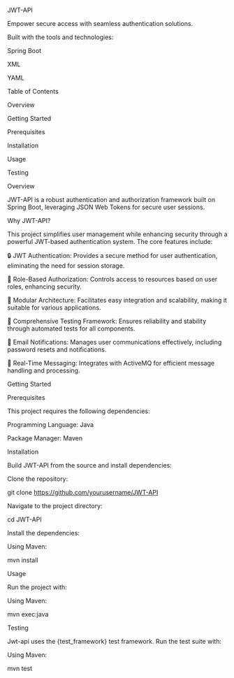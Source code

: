 JWT-API

Empower secure access with seamless authentication solutions.

Built with the tools and technologies:



Spring Boot


XML


YAML

Table of Contents



Overview


Getting Started



Prerequisites



Installation



Usage



Testing

Overview

JWT-API is a robust authentication and authorization framework built on Spring Boot, leveraging JSON Web Tokens for secure user sessions.

Why JWT-API?

This project simplifies user management while enhancing security through a powerful JWT-based authentication system. The core features include:





🔒 JWT Authentication: Provides a secure method for user authentication, eliminating the need for session storage.



🔑 Role-Based Authorization: Controls access to resources based on user roles, enhancing security.



🧩 Modular Architecture: Facilitates easy integration and scalability, making it suitable for various applications.



🦯 Comprehensive Testing Framework: Ensures reliability and stability through automated tests for all components.



📧 Email Notifications: Manages user communications effectively, including password resets and notifications.



📡 Real-Time Messaging: Integrates with ActiveMQ for efficient message handling and processing.

Getting Started

Prerequisites

This project requires the following dependencies:





Programming Language: Java



Package Manager: Maven

Installation

Build JWT-API from the source and install dependencies:





Clone the repository:

git clone https://github.com/yourusername/JWT-API



Navigate to the project directory:

cd JWT-API



Install the dependencies:

Using Maven:

mvn install

Usage

Run the project with:

Using Maven:

mvn exec:java

Testing

Jwt-api uses the {test_framework} test framework. Run the test suite with:

Using Maven:

mvn test
